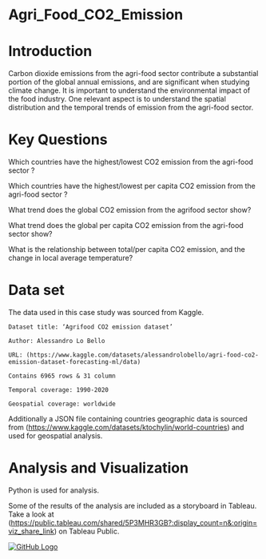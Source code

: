 # Agri_Food_CO2_Emission
# Introduction

Carbon dioxide emissions from the agri-food sector contribute a substantial portion of the global annual emissions, and are significant when studying climate change. It is important to understand the environmental impact of the food industry. One relevant aspect is to understand the spatial distribution and the temporal trends of emission from the agri-food sector. 

# Key Questions 

Which countries have the highest/lowest CO2 emission from the agri-food sector ?

Which countries have the highest/lowest per capita CO2 emission from the agri-food sector ?

What trend does the global CO2 emission from the agrifood sector show?

What trend does the global per capita CO2 emission from the agri-food sector show?

What is the relationship between total/per capita CO2 emission, and the change in local average temperature?


# Data set

The data used in this case study was sourced from Kaggle.

    Dataset title: ‘Agrifood CO2 emission dataset’
   
    Author: Alessandro Lo Bello 
   
    URL: (https://www.kaggle.com/datasets/alessandrolobello/agri-food-co2-emission-dataset-forecasting-ml/data)
   
    Contains 6965 rows & 31 column

    Temporal coverage: 1990-2020

    Geospatial coverage: worldwide 

Additionally a JSON file containing countries geographic data is sourced from (https://www.kaggle.com/datasets/ktochylin/world-countries) and used for geospatial analysis. 

# Analysis and Visualization
Python is used for analysis.

Some of the results of the analysis are included as a storyboard in Tableau. Take a look at (https://public.tableau.com/shared/5P3MHR3GB?:display_count=n&:origin=viz_share_link) on Tableau Public.


[![GitHub Logo](https://github.githubassets.com/images/modules/logos_page/GitHub-Mark.png)]([https://github.com/Habtemariam-L/Agri_Food_CO2_Emission])
